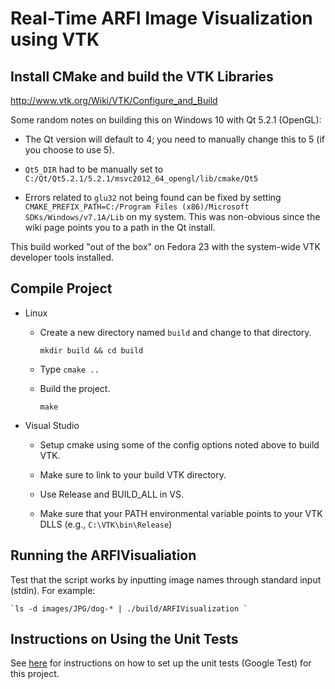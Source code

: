 Real-Time ARFI Image Visualization using VTK
============================================


Install CMake and build the VTK Libraries
-----------------------------------------

http://www.vtk.org/Wiki/VTK/Configure_and_Build

Some random notes on building this on Windows 10 with Qt 5.2.1 (OpenGL):

* The Qt version will default to 4; you need to manually change this to 5 (if you choose to use 5).

* `Qt5_DIR` had to be manually set to `C:/Qt/Qt5.2.1/5.2.1/msvc2012_64_opengl/lib/cmake/Qt5`

* Errors related to `glu32` not being found can be fixed by setting 
  `CMAKE_PREFIX_PATH=C:/Program Files (x86)/Microsoft SDKs/Windows/v7.1A/Lib` 
  on my system.  This was non-obvious since the wiki page points you to a path in the Qt 
  install.
      
This build worked "out of the box" on Fedora 23 with the system-wide VTK developer tools installed.

Compile Project
---------------
* Linux

  * Create a new directory named `build` and change to that directory.

    `mkdir build && cd build`

  * Type `cmake ..`

  * Build the project.

    `make`

* Visual Studio

  * Setup cmake using some of the config options noted above to build VTK.
  
  * Make sure to link to your build VTK directory.
  
  * Use Release and BUILD_ALL in VS.
  
  * Make sure that your PATH environmental variable points to your VTK DLLS (e.g., ``C:\VTK\bin\Release``)

Running the ARFIVisualiation
----------------------------
Test that the script works by inputting image names through standard input (stdin).  For example:
    
    `ls -d images/JPG/dog-* | ./build/ARFIVisualization `

    
Instructions on Using the Unit Tests
------------------------------------
See [here](https://blog.feabhas.com/2012/03/setting-up-googletest-with-visual-c-2010-express-edition/) for instructions on how to set up the unit tests (Google Test) for this project.
